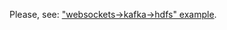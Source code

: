 Please, see: ["websockets->kafka->hdfs" example](https://github.com/trustedanalytics/ingestion-ws-kafka-hdfs/tree/master/kafka2hdfs).

